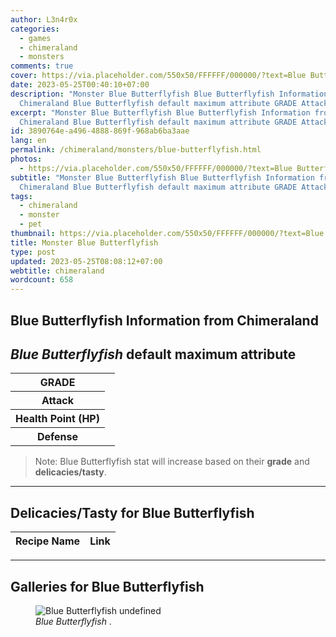 ```yaml
---
author: L3n4r0x
categories:
  - games
  - chimeraland
  - monsters
comments: true
cover: https://via.placeholder.com/550x50/FFFFFF/000000/?text=Blue Butterflyfish
date: 2023-05-25T00:40:10+07:00
description: "Monster Blue Butterflyfish Blue Butterflyfish Information from
  Chimeraland Blue Butterflyfish default maximum attribute GRADE Attack "
excerpt: "Monster Blue Butterflyfish Blue Butterflyfish Information from
  Chimeraland Blue Butterflyfish default maximum attribute GRADE Attack "
id: 3890764e-a496-4888-869f-968ab6ba3aae
lang: en
permalink: /chimeraland/monsters/blue-butterflyfish.html
photos:
  - https://via.placeholder.com/550x50/FFFFFF/000000/?text=Blue Butterflyfish
subtitle: "Monster Blue Butterflyfish Blue Butterflyfish Information from
  Chimeraland Blue Butterflyfish default maximum attribute GRADE Attack "
tags:
  - chimeraland
  - monster
  - pet
thumbnail: https://via.placeholder.com/550x50/FFFFFF/000000/?text=Blue Butterflyfish
title: Monster Blue Butterflyfish
type: post
updated: 2023-05-25T08:08:12+07:00
webtitle: chimeraland
wordcount: 658
---
```


<link
  rel="stylesheet"
  href="https://rawcdn.githack.com/dimaslanjaka/Web-Manajemen/870a349/css/bootstrap-5-3-0-alpha3-wrapper.css"
/>
<section id="bootstrap-wrapper">
  <div data-bs-theme="dark">
    <h2>Blue Butterflyfish Information from Chimeraland</h2>
    <h2 id="attribute"><i>Blue Butterflyfish</i> default maximum attribute</h2>
    <div class="row">
      <div class="col mb-2">
        <div class="card">
          <div class="card-body">
            <table>
              <tr>
                <th>GRADE</th>
                <td><br /></td>
              </tr>
              <tr>
                <th>Attack</th>
                <td></td>
              </tr>
              <tr>
                <th>Health Point (HP)</th>
                <td></td>
              </tr>
              <tr>
                <th>Defense</th>
                <td></td>
              </tr>
            </table>
          </div>
        </div>
      </div>
    </div>
    <blockquote class="bd-callout bd-callout-warning">
      Note: Blue Butterflyfish stat will increase based on their
      <b>grade</b> and <b>delicacies/tasty</b>.
    </blockquote>
    <hr />
    <h2 id="delicacies">Delicacies/Tasty for Blue Butterflyfish</h2>
    <div class="card">
      <div class="card-body">
        <div class="table-responsive">
          <table class="table table-striped">
            <thead>
              <tr>
                <th>Recipe Name</th>
                <th>Link</th>
              </tr>
            </thead>
            <tbody></tbody>
          </table>
        </div>
      </div>
    </div>
    <hr />
    <div id="gallery">
      <h2>Galleries for Blue Butterflyfish</h2>
      <div class="row">
        <div class="col-lg-6 col-12">
          <figure>
            <img
              src="https://www.webmanajemen.com/undefined"
              alt="Blue Butterflyfish undefined"
            />
            <figcaption style="word-wrap: break-word">
              <i>Blue Butterflyfish</i> .
            </figcaption>
          </figure>
        </div>
      </div>
    </div>
  </div>
</section>